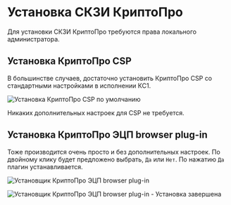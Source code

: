 # Установка СКЗИ КриптоПро

Для установки СКЗИ КриптоПро требуются права локального администратора.

## Установка КриптоПро CSP

В большинстве случаев, достаточно установить КриптоПро CSP со стандартными настройками в исполнении КC1.

![Установка КриптоПро CSP по умолчанию](../../assets/common-images/CryptoPro/CSP/4.0/CryptoPro-CSP-4-Installer-Install_KC1_Default.png)

Никаких дополнительных настроек для CSP не требуется.

## Установка КриптоПро ЭЦП browser plug-in

Тоже производится очень просто и без дополнительных настроек. По двойному клику будет предложено выбрать, `Да` или `Нет`. По нажатию `Да` плагин устанавливается.

![Установщик КриптоПро ЭЦП browser plug-in](../../assets/common-images/CryptoPro/Cades/CryptoPro-Cades-Installer-Step_1.png)

![Установщик КриптоПро ЭЦП browser plug-in - Установка завершена](../../assets/common-images/CryptoPro/Cades/CryptoPro-Cades-Installer-Step_2.png)

<!-- // code: language=markdown insertSpaces=true tabSize=2 -->
